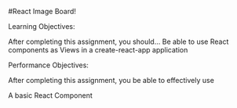 #React Image Board!

Learning Objectives:

After completing this assignment, you should…
Be able to use React components as Views in a create-react-app application

Performance Objectives:

After completing this assignment, you be able to effectively use

A basic React Component
